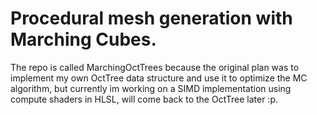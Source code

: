 # Procedural mesh generation with Marching Cubes.

The repo is called MarchingOctTrees because the original plan was to implement my own OctTree data structure and use it to optimize the MC algorithm, but currently im working on a SIMD implementation using compute shaders in HLSL, will come back to the OctTree later :p.
 

